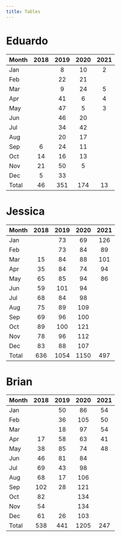 ```yaml
---
title: Tables
---
```


# Eduardo

| Month | 2018 | 2019 | 2020 | 2021 |
| --- |:---: | :---: | :---: | :---: |
| Jan |    | 8 | 10 | 2 |
| Feb |    | 22 | 21 |    |
| Mar |    | 9 | 24 | 5 |
| Apr |    | 41 | 6 | 4 |
| May |    | 47 | 5 | 3 |
| Jun |    | 46 | 20 |    |
| Jul |    | 34 | 42 |    |
| Aug |    | 20 | 17 |    |
| Sep | 6 | 24 | 11 |    |
| Oct | 14 | 16 | 13 |    |
| Nov | 21 | 50 | 5 |    |
| Dec | 5 | 33 |    |    |
| Total | 46 | 351 | 174 | 13 |

# Jessica

| Month | 2018 | 2019 | 2020 | 2021 |
| --- |:---: | :---: | :---: | :---: |
| Jan |    | 73 | 69 | 126 |
| Feb |    | 73 | 84 | 89 |
| Mar | 15 | 84 | 88 | 101 |
| Apr | 35 | 84 | 74 | 94 |
| May | 65 | 85 | 94 | 86 |
| Jun | 59 | 101 | 94 |    |
| Jul | 68 | 84 | 98 |    |
| Aug | 75 | 89 | 109 |    |
| Sep | 69 | 96 | 100 |    |
| Oct | 89 | 100 | 121 |    |
| Nov | 78 | 96 | 112 |    |
| Dec | 83 | 88 | 107 |    |
| Total | 636 | 1054 | 1150 | 497 |

# Brian

| Month | 2018 | 2019 | 2020 | 2021 |
| --- |:---: | :---: | :---: | :---: |
| Jan |    | 50 | 86 | 54 |
| Feb |    | 36 | 105 | 50 |
| Mar |    | 18 | 97 | 54 |
| Apr | 17 | 58 | 63 | 41 |
| May | 38 | 85 | 74 | 48 |
| Jun | 46 | 81 | 84 |    |
| Jul | 69 | 43 | 98 |    |
| Aug | 68 | 17 | 106 |    |
| Sep | 102 | 28 | 121 |    |
| Oct | 82 |    | 134 |    |
| Nov | 54 |    | 134 |    |
| Dec | 61 | 26 | 103 |    |
| Total | 538 | 441 | 1205 | 247 |

